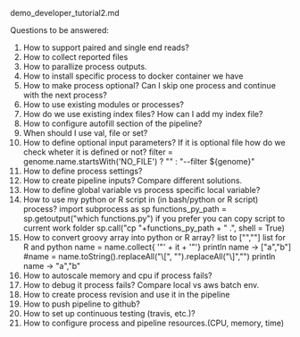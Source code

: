 demo_developer_tutorial2.md

Questions to be answered:
1. How to support paired and single end reads?
2. How to collect reported files
3. How to parallize process outputs.
4. How to install specific process to docker container we have
5. How to make process optional? Can I skip one process and continue with the next process?
6. How to use existing modules or processes?
7. How do we use existing index files? How can I add my index file?
8. How to configure autofill section of the pipeline?
9. When should I use val, file or set?
10. How to define optional input parameters? If it is optional file how do we check wheter it is defined or not?
    filter = genome.name.startsWith('NO_FILE') ? "" : "--filter ${genome}"
11. How to define process settings?
12. How to create pipeline inputs? Compare different solutions.
13. How to define global variable vs process specific local variable?
14. How to use my python or R script in (in bash/python or R script) process?
    import subprocess as sp
    functions_py_path = sp.getoutput("which functions.py")
    if you prefer you can copy script to current work folder
    sp.call("cp "+functions_py_path + " .", shell = True)
15. How to convert groovy array into python or R array?
    list to ["",""] list for R and python
    name = name.collect{ '"' + it + '"'}
    println name -> ["a","b"]
    #name = name.toString().replaceAll("\\[", "").replaceAll("\\]","")
    println name -> "a","b"
16. How to autoscale memory and cpu if process fails?
17. How to debug it process fails? Compare local vs aws batch env.
18. How to create process revision and use it in the pipeline
19. How to push pipeline to github?
20. How to set up continuous testing (travis, etc.)?
21. How to configure process and pipeline resources.(CPU, memory, time)

